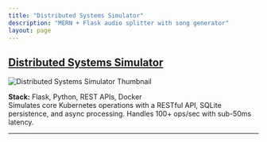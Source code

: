 ```yaml
---
title: "Distributed Systems Simulator"
description: "MERN + Flask audio splitter with song generator"
layout: page
---
```


## [Distributed Systems Simulator](https://github.com/OmkarKashyap/sound-splitter)

![Distributed Systems Simulator Thumbnail](/static/img/projects/sound_splitter_thumbnail.jpg)

**Stack:** Flask, Python, REST APIs, Docker  
Simulates core Kubernetes operations with a RESTful API, SQLite persistence, and async processing. Handles 100+ ops/sec with sub-50ms latency.

---
